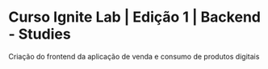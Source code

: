# Curso Ignite Lab | Edição 1 | Backend - Studies
Criação do frontend da aplicação de venda e consumo de produtos digitais
